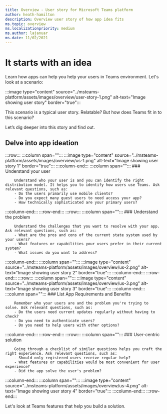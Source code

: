 ```yaml
---
title: Overview - User story for Microsoft Teams platform
author: heath-hamilton
description: Overview user story of how app idea fits 
ms.topic: overview
ms.localizationpriority: medium
ms.author: lajanuar
ms.date: 11/02/2021
---
```

# It starts with an idea

Learn how apps can help you help your users in Teams environment. Let's look at a scenario:

:::image type="content" source="../msteams-platform/assets/images/overview/user-story-1.png" alt-text="Image showing user story" border="true":::

This scenario is a typical user story. Relatable? But how does Teams fit in to this scenario?

Let’s dig deeper into this story and find out.

## Delve into app ideation

:::row:::
   :::column span="":::
      :::image type="content" source="../msteams-platform/assets/images/overview/us-1.png" alt-text="Image showing user story 1" border="true":::
   :::column-end:::
   :::column span="":::
      ### Understand your user

        Understand who your user is and you can identify the right distribution model. It helps you to identify how users use Teams. Ask relevant questions, such as:
        - Do the users primarily use mobile clients?
        - Do you expect many guest users to need access your app?
        - How technically sophisticated are your primary users?
   :::column-end:::
:::row-end:::
:::row:::
   :::column span="":::
      ### Understand the problem

        Understand the challenges that you want to resolve with your app. Ask relevant questions, such as:
        - What are the pros and cons of the current state system used by your users?
        - What features or capabilities your users prefer in their current system?
        - What issues do you want to address?
   :::column-end:::
   :::column span="":::
       :::image type="content" source="../msteams-platform/assets/images/overview/us-2.png" alt-text="Image showing user story 2" border="true":::
   :::column-end:::
:::row-end:::
:::row:::
   :::column span="":::
      :::image type="content" source="../msteams-platform/assets/images/overview/us-3.png" alt-text="Image showing user story 3" border="true":::
   :::column-end:::
   :::column span="":::
      ### List App Requirements and Benefits

        Remember who your users are and the problem you're trying to solve. Ask relevant questions, such as:
        - Do the users need current updates regularly without having to check?
        - Do you need to authenticate users?
        - Do you need to help users with other options?
   :::column-end:::
:::row-end:::
:::row:::
   :::column span="":::
      ### User-centric solution

        Going through a checklist of similar questions helps you craft the right experience. Ask relevant questions, such as:
        - Should only registered users receive regular help?
        - What features or capabilities would be most convenient for user experience?
        - Did the app solve the user's problem?
   :::column-end:::
   :::column span="":::
       :::image type="content" source="../msteams-platform/assets/images/overview/us-4.png" alt-text="Image showing user story 4" border="true":::
   :::column-end:::
:::row-end:::

Let's look at Teams features that help you build a solution.
